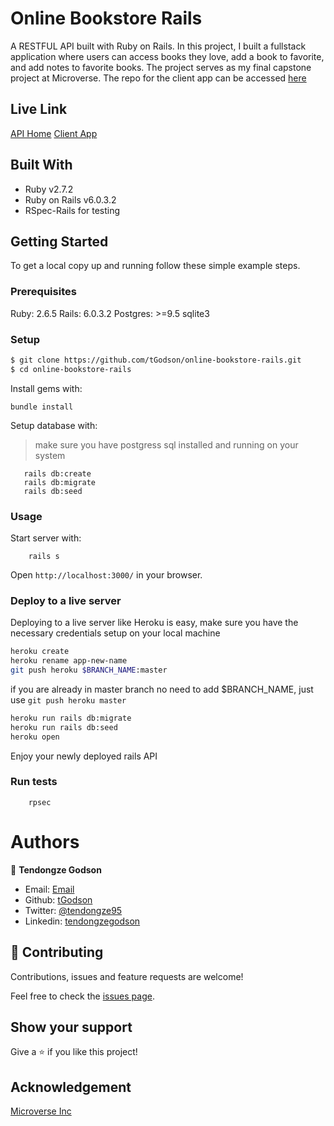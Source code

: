 # Online Bookstore Rails

A RESTFUL API built with Ruby on Rails.
In this project, I built a fullstack application where users can access books they love, add a book to favorite, and add notes to favorite books. 
The project serves as my final capstone project at Microverse. The repo for the client app can be accessed [here](https://github.com/tGodson/online-bookstore-react)

## Live Link
[API Home](https://online-bookstore-rails.herokuapp.com/)
[ Client App](https://online-bookstore-react.herokuapp.com)

## Built With

- Ruby v2.7.2
- Ruby on Rails v6.0.3.2
- RSpec-Rails for testing


## Getting Started

To get a local copy up and running follow these simple example steps.

### Prerequisites

Ruby: 2.6.5
Rails: 6.0.3.2
Postgres: >=9.5
sqlite3

### Setup

~~~bash
$ git clone https://github.com/tGodson/online-bookstore-rails.git
$ cd online-bookstore-rails
~~~

Install gems with:

```
bundle install
```

Setup database with:

> make sure you have postgress sql installed and running on your system

```
   rails db:create
   rails db:migrate
   rails db:seed
```

### Usage

Start server with:

```
    rails s
```

Open `http://localhost:3000/` in your browser.

### Deploy to a live server

Deploying to a live server like Heroku is easy, make sure you have the necessary credentials setup on your local machine

```bash
heroku create
heroku rename app-new-name
git push heroku $BRANCH_NAME:master 
```
if you are already in master branch no need to add $BRANCH_NAME, just use `git push heroku master`

```bash
heroku run rails db:migrate
heroku run rails db:seed
heroku open
```

Enjoy your newly deployed rails API


### Run tests

```
    rpsec 
```

# Authors

👤 **Tendongze Godson**

- Email: [Email](tendongzegodson@gmail.com)
- Github: [tGodson](https://github.com/tGodson)
- Twitter: [@tendongze95](https://twitter.com/tendongze95)
- Linkedin: [tendongzegodson](https://www.linkedin.com/in/tendongzegodson)

## 🤝 Contributing

Contributions, issues and feature requests are welcome!

Feel free to check the [issues page]().

## Show your support

Give a ⭐️ if you like this project!

## Acknowledgement
[Microverse Inc](https://www.microverse.org/)

